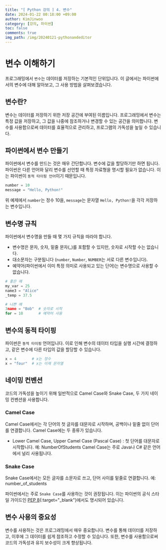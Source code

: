 ```yaml
---
title: "[ Python 강의 ] 4. 변수"
date: 2024-01-22 00:18:00 +09:00
author: KimJinwoo
category: [강의, 파이썬]
toc: false
comments: true
img_path: /img/20240121-pythonandeditor
---
```


# 변수 이해하기

프로그래밍에서 `변수`는 데이터를 저장하는 기본적인 단위입니다. 이 글에서는 파이썬에서의 변수에 대해 알아보고, 그 사용 방법을 살펴보겠습니다.

## 변수란?

변수는 데이터를 저장하기 위한 저장 공간에 부여된 이름입니다. 프로그래밍에서 변수는 특정 값을 저장하고, 그 값을 나중에 참조하거나 변경할 수 있는 공간을 의미합니다. 변수를 사용함으로써 데이터를 효율적으로 관리하고, 프로그램의 가독성을 높일 수 있습니다.

## 파이썬에서 변수 만들기

파이썬에서 변수를 만드는 것은 매우 간단합니다. 변수에 값을 할당하기만 하면 됩니다. 파이썬은 다른 언어와 달리 변수를 선언할 때 특정 자료형을 명시할 필요가 없습니다. 이는 파이썬이 `동적 타이핑 언어`이기 때문입니다.

```python
number = 10
message = "Hello, Python!"
```

위 예제에서 `number`는 정수 10을, `message`는 문자열 `Hello, Python!`을 각각 저장하는 변수입니다.

## 변수명 규칙

파이썬에서 변수명을 만들 때 몇 가지 규칙을 따라야 합니다.
- 변수명은 문자, 숫자, 밑줄 문자(_)를 포함할 수 있지만, 숫자로 시작할 수는 없습니다.
- 대소문자는 구분됩니다 (`number`, `Number`, `NUMBER`는 서로 다른 변수입니다).
- 예약어(파이썬에서 이미 특정 의미로 사용되고 있는 단어)는 변수명으로 사용할 수 없습니다.

```python
# 좋은 예
my_var = 25
name3 = "Alice"
_temp = 37.5

# 나쁜 예
3name = "Bob"  # 숫자로 시작
for = 10       # 예약어 사용
```

## 변수의 동적 타이핑

파이썬은 `동적 타이핑` 언어입니다. 이로 인해 변수의 데이터 타입을 실행 시간에 결정하고, 같은 변수에 다른 타입의 값을 할당할 수 있습니다.

```python
x = 4       # x는 정수
x = "four"  # x는 이제 문자열
```

## 네이밍 컨벤션
코드의 가독성을 높이기 위해 일반적으로 Camel Case와 Snake Case, 두 가지 네이밍 컨벤션을 사용합니다.

### Camel Case
Camel Case에서는 각 단어의 첫 글자를 대문자로 시작하며, 공백이나 밑줄 없이 단어를 연결합니다. Camel Case에는 두 종류가 있습니다.

- Lower Camel Case, Upper Camel Case (Pascal Case) : 첫 단어를 대문자로 시작합니다. 예: NumberOfStudents
Camel Case는 주로 Java나 C# 같은 언어에서 널리 사용됩니다.

### Snake Case
Snake Case에서는 모든 글자를 소문자로 쓰고, 단어 사이를 밑줄로 연결합니다. 예: number_of_students

파이썬에서는 주로 `Snake Case`를 사용하는 것이 권장됩니다. 이는 파이썬의 공식 스타일 가이드인 [PEP 8](https://peps.python.org/pep-0008/){:target="_blank"}에서도 명시되어 있습니다.

## 변수 사용의 중요성

변수를 사용하는 것은 프로그래밍에서 매우 중요합니다. 변수를 통해 데이터를 저장하고, 이후에 그 데이터를 쉽게 참조하고 수정할 수 있습니다. 또한, 변수를 사용함으로써 코드의 가독성과 유지 보수성이 크게 향상됩니다.